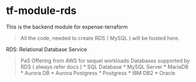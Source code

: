 # tf-module-rds

This is the backend module for expense-terraform

> All the code, needed to create RDS ( MySQL ) will be hosted here.

RDS: Relational Database Service 
> PaS Offering from AWS for sequel workloads
    Databases supported by RDS ( always refer docs )
        *   SQL Database
        *   MySQL Server 
        *   MariaDB 
        *   Aurora DB
        *   Aurora Postgress
        *   Postgress
        *   IBM DB2
        *   Oracle
